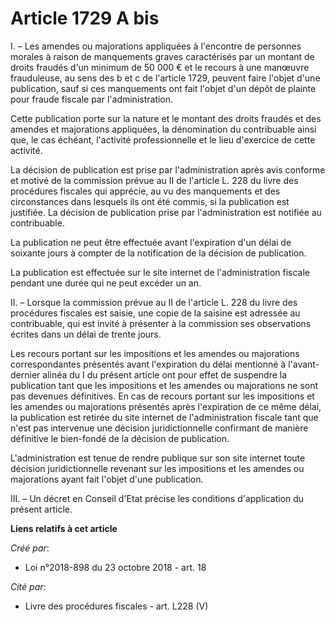 # Article 1729 A bis

I. – Les amendes ou majorations appliquées à l'encontre de personnes morales à raison de manquements graves caractérisés par
un montant de droits fraudés d'un minimum de 50 000 € et le recours à une manœuvre frauduleuse, au sens des b et c de
l'article 1729, peuvent faire l'objet d'une publication, sauf si ces manquements ont fait l'objet d'un dépôt de plainte pour
fraude fiscale par l'administration. 

Cette publication porte sur la nature et le montant des droits fraudés et des amendes et majorations appliquées, la
dénomination du contribuable ainsi que, le cas échéant, l'activité professionnelle et le lieu d'exercice de cette activité. 

La décision de publication est prise par l'administration après avis conforme et motivé de la commission prévue au II de
l'article L. 228 du livre des procédures fiscales qui apprécie, au vu des manquements et des circonstances dans lesquels ils
ont été commis, si la publication est justifiée. La décision de publication prise par l'administration est notifiée au
contribuable. 

La publication ne peut être effectuée avant l'expiration d'un délai de soixante jours à compter de la notification de la
décision de publication. 

La publication est effectuée sur le site internet de l'administration fiscale pendant une durée qui ne peut excéder un an. 

II. – Lorsque la commission prévue au II de l'article L. 228 du livre des procédures fiscales est saisie, une copie de la
saisine est adressée au contribuable, qui est invité à présenter à la commission ses observations écrites dans un délai de
trente jours. 

Les recours portant sur les impositions et les amendes ou majorations correspondantes présentés avant l'expiration du délai
mentionné à l'avant-dernier alinéa du I du présent article ont pour effet de suspendre la publication tant que les
impositions et les amendes ou majorations ne sont pas devenues définitives. En cas de recours portant sur les impositions et
les amendes ou majorations présentés après l'expiration de ce même délai, la publication est retirée du site internet de
l'administration fiscale tant que n'est pas intervenue une décision juridictionnelle confirmant de manière définitive le
bien-fondé de la décision de publication. 

L'administration est tenue de rendre publique sur son site internet toute décision juridictionnelle revenant sur les
impositions et les amendes ou majorations ayant fait l'objet d'une publication. 

III. – Un décret en Conseil d'Etat précise les conditions d'application du présent article.

**Liens relatifs à cet article**

_Créé par_:

  - Loi n°2018-898 du 23 octobre 2018 - art. 18

_Cité par_:

  - Livre des procédures fiscales - art. L228 (V)
